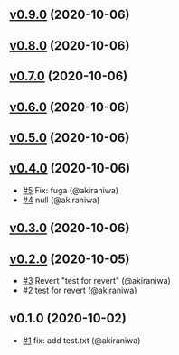 
<a name="v0.9.0"></a>
## [v0.9.0](https://github.com/akiraniwa/test_changelog_generator/compare/v0.8.0...v0.9.0) (2020-10-06)



<a name="v0.8.0"></a>
## [v0.8.0](https://github.com/akiraniwa/test_changelog_generator/compare/v0.7.0...v0.8.0) (2020-10-06)



<a name="v0.7.0"></a>
## [v0.7.0](https://github.com/akiraniwa/test_changelog_generator/compare/v0.6.0...v0.7.0) (2020-10-06)



<a name="v0.6.0"></a>
## [v0.6.0](https://github.com/akiraniwa/test_changelog_generator/compare/v0.5.0...v0.6.0) (2020-10-06)



<a name="v0.5.0"></a>
## [v0.5.0](https://github.com/akiraniwa/test_changelog_generator/compare/v0.4.0...v0.5.0) (2020-10-06)



<a name="v0.4.0"></a>
## [v0.4.0](https://github.com/akiraniwa/test_changelog_generator/compare/v0.3.0...v0.4.0) (2020-10-06)

* [#5](https://github.com/akiraniwa/test_changelog_generator/issues/5) Fix: fuga (@akiraniwa)
* [#4](https://github.com/akiraniwa/test_changelog_generator/issues/4) null (@akiraniwa)


<a name="v0.3.0"></a>
## [v0.3.0](https://github.com/akiraniwa/test_changelog_generator/compare/v0.2.0...v0.3.0) (2020-10-06)



<a name="v0.2.0"></a>
## [v0.2.0](https://github.com/akiraniwa/test_changelog_generator/compare/v0.1.0...v0.2.0) (2020-10-05)

* [#3](https://github.com/akiraniwa/test_changelog_generator/issues/3) Revert "test for revert" (@akiraniwa)
* [#2](https://github.com/akiraniwa/test_changelog_generator/issues/2) test for revert (@akiraniwa)


<a name="v0.1.0"></a>
## v0.1.0 (2020-10-02)

* [#1](https://github.com/akiraniwa/test_changelog_generator/issues/1) fix: add test.txt (@akiraniwa)

